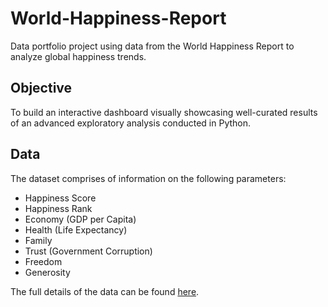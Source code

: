 # World-Happiness-Report
Data portfolio project using data from the World Happiness Report to analyze global happiness trends.
## Objective
To build an interactive dashboard visually showcasing well-curated results of an advanced exploratory analysis conducted in Python. 
## Data
The dataset comprises of information on the following parameters:
- Happiness Score
- Happiness Rank
- Economy (GDP per Capita)
- Health (Life Expectancy)
- Family
- Trust (Government Corruption)
- Freedom
- Generosity
  
The full details of the data can be found [here](https://www.kaggle.com/datasets/unsdsn/world-happiness).
